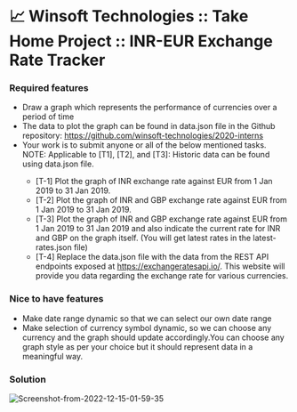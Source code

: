 # 📈 Winsoft Technologies :: Take Home Project :: INR-EUR Exchange Rate Tracker

<h3>Required features</h3>
        <ul>
            <li>Draw a graph which represents the performance of currencies over a period of time</li>
            <li>The data to plot the graph can be found in data.json file in the Github repository: <a
                    href="https://github.com/winsoft-technologies/2020-interns">https://github.com/winsoft-technologies/2020-interns</a>
            </li>
            <li>Your work is to submit anyone or all of the below mentioned tasks. </br> NOTE: Applicable to [T1], [T2],
                and
                [T3]: Historic data can be found using data.json file.</li>
            <ul>
                <li>[T-1] Plot the graph of INR exchange rate against EUR from 1 Jan 2019 to 31 Jan 2019.</li>
                <li>[T-2] Plot the graph of INR and GBP exchange rate against EUR from 1 Jan 2019 to 31 Jan 2019.</li>
                <li>[T-3] Plot the graph of INR and GBP exchange rate against EUR from 1 Jan 2019 to 31 Jan 2019 and
                    also
                    indicate the current rate for INR and GBP on the graph itself. (You will get latest rates in the
                    latest-rates.json file)</li>
                <li>[T-4] Replace the data.json file with the data from the REST API endpoints exposed at <a
                        href="https://exchangeratesapi.io/">https://exchangeratesapi.io/</a>. This website will provide
                    you
                    data regarding the exchange rate for various currencies.</li>
            </ul>
        </ul>
        <h3>Nice to have features</h3>
        <ul>
            <li>Make date range dynamic so that we can select our own date range</li>
            <li>Make selection of currency symbol dynamic, so we can choose any currency and the graph should update
                accordingly.You can choose any graph style as per your choice but it should represent data in a
                meaningful
                way.</li>
        </ul>
        <h3>Solution</h3><img src="https://i.ibb.co/q7VqCL5/Screenshot-from-2022-12-15-01-59-35.png" alt="Screenshot-from-2022-12-15-01-59-35" border="0"></a>